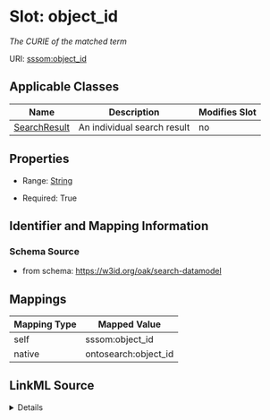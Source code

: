 

# Slot: object_id


_The CURIE of the matched term_





URI: [sssom:object_id](http://w3id.org/sssom/object_id)



<!-- no inheritance hierarchy -->





## Applicable Classes

| Name | Description | Modifies Slot |
| --- | --- | --- |
| [SearchResult](SearchResult.md) | An individual search result |  no  |







## Properties

* Range: [String](String.md)

* Required: True





## Identifier and Mapping Information







### Schema Source


* from schema: https://w3id.org/oak/search-datamodel




## Mappings

| Mapping Type | Mapped Value |
| ---  | ---  |
| self | sssom:object_id |
| native | ontosearch:object_id |




## LinkML Source

<details>
```yaml
name: object_id
description: The CURIE of the matched term
from_schema: https://w3id.org/oak/search-datamodel
rank: 1000
slot_uri: sssom:object_id
alias: object_id
owner: SearchResult
domain_of:
- SearchResult
range: string
required: true

```
</details>